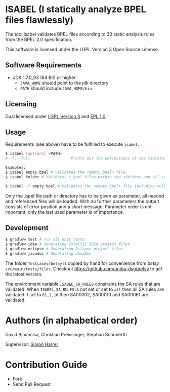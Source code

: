 # ISABEL (I statically analyze BPEL files flawlessly)

The tool Isabel validates BPEL files according to 30 static analysis rules from the BPEL 2.0 specification.

This software is licensed under the LGPL Version 3 Open Source License.

## Software Requirements
- JDK 1.7.0_03 (64 Bit) or higher
  - `JAVA_HOME` should point to the jdk directory
  - `PATH` should include `JAVA_HOME/bin`

## Licensing
Dual licensed under [LGPL Version 3](http://www.gnu.org/licenses/lgpl-3.0.html) and [EPL 1.0](http://opensource.org/licenses/EPL-1.0)

## Usage

Requirements (see above) have to be fulfilled to execute `isabel`.

```bash
$ isabel [options] <PATH>
# -f,--full                  Prints out the definitions of the violated rules as well

Examples:
$ isabel empty.bpel # Validates the <empty.bpel> file.
$ isabel folder # Validates *.bpel files within the <folder> and all its subfolders.

$ isabel -f empty.bpel # Validates the <empty.bpel> file including rule definition.
```

Only the .bpel file path or directory has to be given as parameter, all needed and referenced files will be loaded.
With no further parameters the output consists of error position and a short message.
Parameter order is not important, only the last used parameter is of importance.

## Development

```bash
$ gradlew test # run all unit tests
$ gradlew idea # Generating Intellij IDEA project files
$ gradlew eclipse # Generating Eclipse project files
$ gradlew javadoc # Generating JavaDoc
```

The folder `Testcases/betsy` is copied by hand for convenience from *betsy* `src/main/tests/files`.
Checkout https://github.com/uniba-dsg/betsy to get the latest version.

The environment variable `ISABEL_SA_RULES` constrains the SA rules that are validated.
When `ISABEL_SA_RULES` is not set or set to `all` then all SA rules are validated if set to `61,2,10` then SA00002, SA00010 and SA00061 are validated.

# Authors (in alphabetical order)

David Bimamisa, Christian Preissinger, Stephan Schuberth

Supervisor: [Simon Harrer](http://www.uni-bamberg.de/pi/team/harrer/)

# Contribution Guide

- Fork
- Send Pull Request